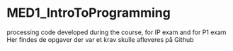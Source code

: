 # MED1_IntroToProgramming
processing code developed during the course, for IP exam and for P1 exam
Her findes de opgaver der var et krav skulle afleveres på Github
